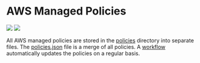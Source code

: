# AWS Managed Policies

![](https://shields.io/date/1737959953.svg?label=last%20run)
![](https://shields.io/date/1737959953.svg?label=last%20updated)

All AWS managed policies are stored in the [policies](policies) directory into
separate files. The [policies.json](policies/policies.json) file is a merge of
all policies. A [workflow](.github/workflows/list-policies.yaml) automatically
updates the policies on a regular basis.
